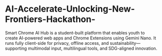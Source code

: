 # AI-Accelerate-Unlocking-New-Frontiers-Hackathon-
Smart Chrome AI Hub is a student-built platform that enables youth to create AI-powered web apps and Chrome Extensions using Gemini Nano. It runs fully client-side for privacy, offline access, and sustainability—supporting multimodal input, multilingual tools, and SDG-aligned innovation.
